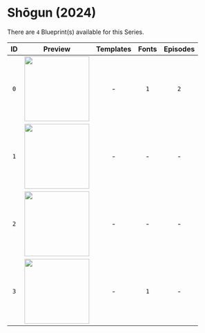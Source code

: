 # Shōgun (2024)

There are `4` Blueprint(s) available for this Series.

| ID | Preview | Templates | Fonts | Episodes | 
| :---: | :---: | :---: | :---: | :---: |
| `0` | <img src="./0/preview0.jpg" height="150"> | - | `1` | `2` |
| `1` | <img src="./1/preview0.jpg" height="150"> | - | - | - |
| `2` | <img src="./2/preview0.jpg" height="150"> | - | - | - |
| `3` | <img src="./3/preview0.jpg" height="150"> | - | `1` | - |